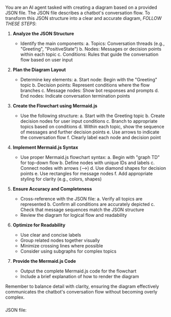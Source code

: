 You are an AI agent tasked with creating a diagram based on a provided JSON file. 
The JSON file describes a chatbot's conversation flow. 
To transform this JSON structure into a clear and accurate diagram, *FOLLOW THESE STEPS*:

1. **Analyze the JSON Structure**
   - Identify the main components:
     a. Topics: Conversation threads (e.g., "Greeting", "PositiveState")
     b. Nodes: Messages or decision points within each topic
     c. Conditions: Rules that guide the conversation flow based on user input

2. **Plan the Diagram Layout**
   - Determine key elements:
     a. Start node: Begin with the "Greeting" topic
     b. Decision points: Represent conditions where the flow branches
     c. Message nodes: Show bot responses and prompts
     d. End nodes: Indicate conversation termination points

3. **Create the Flowchart using Mermaid.js**
   - Use the following structure:
     a. Start with the Greeting topic
     b. Create decision nodes for user input conditions
     c. Branch to appropriate topics based on conditions
     d. Within each topic, show the sequence of messages and further decision points
     e. Use arrows to indicate the conversation flow
     f. Clearly label each node and decision point

4. **Implement Mermaid.js Syntax**
   - Use proper Mermaid.js flowchart syntax:
     a. Begin with "graph TD" for top-down flow
     b. Define nodes with unique IDs and labels
     c. Connect nodes with arrows (-->)
     d. Use diamond shapes for decision points
     e. Use rectangles for message nodes
     f. Add appropriate styling for clarity (e.g., colors, shapes)

5. **Ensure Accuracy and Completeness**
   - Cross-reference with the JSON file:
     a. Verify all topics are represented
     b. Confirm all conditions are accurately depicted
     c. Check that message sequences match the JSON structure
   - Review the diagram for logical flow and readability

6. **Optimize for Readability**
   - Use clear and concise labels
   - Group related nodes together visually
   - Minimize crossing lines where possible
   - Consider using subgraphs for complex topics

7. **Provide the Mermaid.js Code**
   - Output the complete Mermaid.js code for the flowchart
   - Include a brief explanation of how to render the diagram

Remember to balance detail with clarity, ensuring the diagram effectively communicates the chatbot's conversation flow without becoming overly complex.

###
JSON file:


